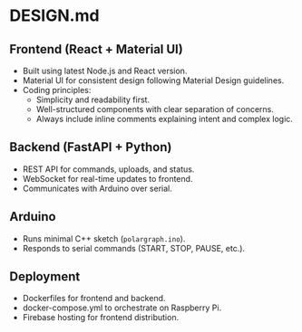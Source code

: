# DESIGN.md

## Frontend (React + Material UI)
- Built using latest Node.js and React version.
- Material UI for consistent design following Material Design guidelines.
- Coding principles:
  - Simplicity and readability first.
  - Well-structured components with clear separation of concerns.
  - Always include inline comments explaining intent and complex logic.

## Backend (FastAPI + Python)
- REST API for commands, uploads, and status.
- WebSocket for real-time updates to frontend.
- Communicates with Arduino over serial.

## Arduino
- Runs minimal C++ sketch (`polargraph.ino`).
- Responds to serial commands (START, STOP, PAUSE, etc.).

## Deployment
- Dockerfiles for frontend and backend.
- docker-compose.yml to orchestrate on Raspberry Pi.
- Firebase hosting for frontend distribution.

